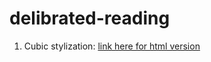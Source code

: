 # delibrated-reading

1. Cubic stylization: [link here for html version](https://raw.githack.com/Zchappie/delibrated-reading/blob/master/shape3d-cubicStyle.html)